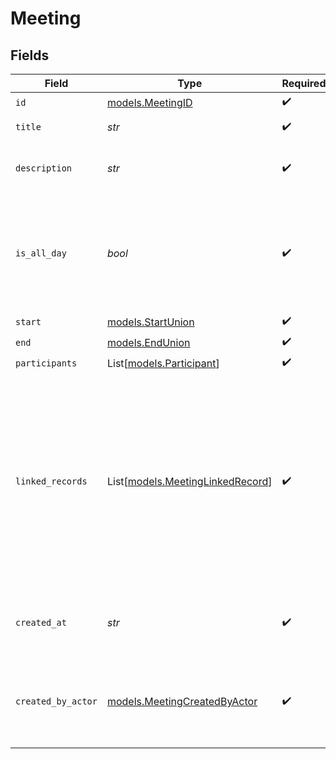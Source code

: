 # Meeting


## Fields

| Field                                                                                                                                                                                | Type                                                                                                                                                                                 | Required                                                                                                                                                                             | Description                                                                                                                                                                          | Example                                                                                                                                                                              |
| ------------------------------------------------------------------------------------------------------------------------------------------------------------------------------------ | ------------------------------------------------------------------------------------------------------------------------------------------------------------------------------------ | ------------------------------------------------------------------------------------------------------------------------------------------------------------------------------------ | ------------------------------------------------------------------------------------------------------------------------------------------------------------------------------------ | ------------------------------------------------------------------------------------------------------------------------------------------------------------------------------------ |
| `id`                                                                                                                                                                                 | [models.MeetingID](../models/meetingid.md)                                                                                                                                           | :heavy_check_mark:                                                                                                                                                                   | N/A                                                                                                                                                                                  |                                                                                                                                                                                      |
| `title`                                                                                                                                                                              | *str*                                                                                                                                                                                | :heavy_check_mark:                                                                                                                                                                   | The title of the meeting.                                                                                                                                                            | Onboarding Session                                                                                                                                                                   |
| `description`                                                                                                                                                                        | *str*                                                                                                                                                                                | :heavy_check_mark:                                                                                                                                                                   | The description of the meeting.                                                                                                                                                      | Getting you up to speed with the platform and answering any questions you have.                                                                                                      |
| `is_all_day`                                                                                                                                                                         | *bool*                                                                                                                                                                               | :heavy_check_mark:                                                                                                                                                                   | Whether or not the meeting is an all day event. All day events may span multiple days.                                                                                               | false                                                                                                                                                                                |
| `start`                                                                                                                                                                              | [models.StartUnion](../models/startunion.md)                                                                                                                                         | :heavy_check_mark:                                                                                                                                                                   | N/A                                                                                                                                                                                  |                                                                                                                                                                                      |
| `end`                                                                                                                                                                                | [models.EndUnion](../models/endunion.md)                                                                                                                                             | :heavy_check_mark:                                                                                                                                                                   | N/A                                                                                                                                                                                  |                                                                                                                                                                                      |
| `participants`                                                                                                                                                                       | List[[models.Participant](../models/participant.md)]                                                                                                                                 | :heavy_check_mark:                                                                                                                                                                   | N/A                                                                                                                                                                                  |                                                                                                                                                                                      |
| `linked_records`                                                                                                                                                                     | List[[models.MeetingLinkedRecord](../models/meetinglinkedrecord.md)]                                                                                                                 | :heavy_check_mark:                                                                                                                                                                   | A list of records that are linked to the meeting. Participants with matching person records are automatically linked to the meeting but other records may also be linked explicitly. |                                                                                                                                                                                      |
| `created_at`                                                                                                                                                                         | *str*                                                                                                                                                                                | :heavy_check_mark:                                                                                                                                                                   | Timestamp representing when the meeting was created.                                                                                                                                 | 2023-01-01T15:00:00.000000000Z                                                                                                                                                       |
| `created_by_actor`                                                                                                                                                                   | [models.MeetingCreatedByActor](../models/meetingcreatedbyactor.md)                                                                                                                   | :heavy_check_mark:                                                                                                                                                                   | The actor that created this meeting.                                                                                                                                                 | {<br/>"type": "workspace-member",<br/>"id": "50cf242c-7fa3-4cad-87d0-75b1af71c57b"<br/>}                                                                                             |